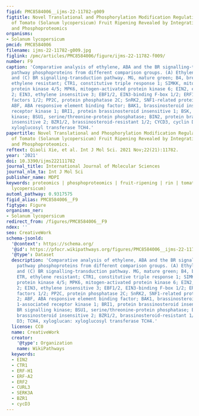 ```yaml
---
figid: PMC8584006__ijms-22-11782-g009
figtitle: Novel Translational and Phosphorylation Modification Regulation Mechanisms
  of Tomato (Solanum lycopersicum) Fruit Ripening Revealed by Integrative Proteomics
  and Phosphoproteomics
organisms:
- Solanum lycopersicum
pmcid: PMC8584006
filename: ijms-22-11782-g009.jpg
figlink: /pmc/articles/PMC8584006/figure/ijms-22-11782-f009/
number: F9
caption: 'Comparative analysis of ethylene, ABA and the BR signalling-transduction
  pathway phosphoproteins from different comparison groups. (A) Ethylene, (B) ABA
  and (C) BR signalling-transduction pathway. MG, mature green; B4, breaker + 4. ETR,
  ethylene resistant; CTR1, constitutive triple response 1; SIMKK, mitogen-activated
  protein kinase 4/5; MPK6, mitogen-activated protein kinase 6; EIN2, ethylene insensitive
  2; EIN3, ethylene insensitive 3; EBF1/2, EIN3-binding F-box 1/2; ERF1/2, ethylene-responsive
  factors 1/2; PP2C, protein phosphatase 2C; SnRK2, SNF1-related protein kinase 2;
  ABF, ABA responsive element binding factor; BAK1, brassinosteroid insensitive 1-associated
  receptor kinase 1; BRI1, protein brassinosteroid insensitive 1; BSK, BR signalling
  kinase; BSU1, serine/threonine-protein phosphatase; BIN2, protein brassinosteroid
  insensitive 2; BZR1/2, brassinosteroid-resistant 1/2; CYCD3, cyclin D3; TCH4, xyloglucan:
  xyloglucosyl transferase TCH4.'
papertitle: Novel Translational and Phosphorylation Modification Regulation Mechanisms
  of Tomato (Solanum lycopersicum) Fruit Ripening Revealed by Integrative Proteomics
  and Phosphoproteomics.
reftext: Qiaoli Xie, et al. Int J Mol Sci. 2021 Nov;22(21):11782.
year: '2021'
doi: 10.3390/ijms222111782
journal_title: International Journal of Molecular Sciences
journal_nlm_ta: Int J Mol Sci
publisher_name: MDPI
keywords: proteomics | phosphoproteomics | fruit-ripening | rin | tomato (Solanum
  lycopersicum)
automl_pathway: 0.9317575
figid_alias: PMC8584006__F9
figtype: Figure
organisms_ner:
- Solanum lycopersicum
redirect_from: /figures/PMC8584006__F9
ndex: ''
seo: CreativeWork
schema-jsonld:
  '@context': https://schema.org/
  '@id': https://pfocr.wikipathways.org/figures/PMC8584006__ijms-22-11782-g009.html
  '@type': Dataset
  description: 'Comparative analysis of ethylene, ABA and the BR signalling-transduction
    pathway phosphoproteins from different comparison groups. (A) Ethylene, (B) ABA
    and (C) BR signalling-transduction pathway. MG, mature green; B4, breaker + 4.
    ETR, ethylene resistant; CTR1, constitutive triple response 1; SIMKK, mitogen-activated
    protein kinase 4/5; MPK6, mitogen-activated protein kinase 6; EIN2, ethylene insensitive
    2; EIN3, ethylene insensitive 3; EBF1/2, EIN3-binding F-box 1/2; ERF1/2, ethylene-responsive
    factors 1/2; PP2C, protein phosphatase 2C; SnRK2, SNF1-related protein kinase
    2; ABF, ABA responsive element binding factor; BAK1, brassinosteroid insensitive
    1-associated receptor kinase 1; BRI1, protein brassinosteroid insensitive 1; BSK,
    BR signalling kinase; BSU1, serine/threonine-protein phosphatase; BIN2, protein
    brassinosteroid insensitive 2; BZR1/2, brassinosteroid-resistant 1/2; CYCD3, cyclin
    D3; TCH4, xyloglucan: xyloglucosyl transferase TCH4.'
  license: CC0
  name: CreativeWork
  creator:
    '@type': Organization
    name: WikiPathways
  keywords:
  - EIN2
  - CTR1
  - ERF-H1
  - ERF-A2
  - ERF2
  - CURL3
  - SERK3A
  - BZR1
  - cycD3
---
```

